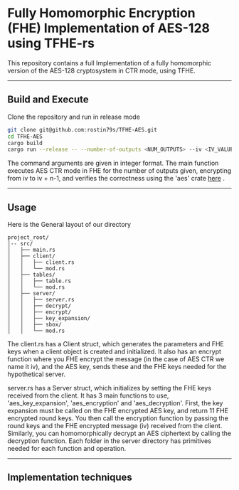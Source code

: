 # **Fully Homomorphic Encryption (FHE) Implementation of AES-128 using TFHE-rs**

This repository contains a full Implementation of a fully homomorphic version of the AES-128 cryptosystem in CTR mode, using TFHE.


---

## **Build and Execute**

Clone the repository and run in release mode

```bash
git clone git@github.com:rostin79s/TFHE-AES.git
cd TFHE-AES
cargo build
cargo run --release -- --number-of-outputs <NUM_OUTPUTS> --iv <IV_VALUE> --key <KEY_VALUE>
```
The command arguments are given in integer format. The main function executes
AES CTR mode in FHE for the number of outputs given, encrypting from iv to iv + n-1, and verifies the correctness using the 'aes' crate [here](https://crates.io/crates/aes)
.

---

## **Usage**
Here is the General layout of our directory
```plaintext
project_root/
│-- src/
│   ├── main.rs
│   ├── client/
│   │   ├── client.rs
│   │   └── mod.rs
│   ├── tables/
│   │   ├── table.rs
│   │   └── mod.rs
│   ├── server/
│   │   ├── server.rs
│   │   ├── decrypt/
│   │   ├── encrypt/
│   │   ├── key_expansion/
│   │   ├── sbox/
│   │   └── mod.rs
```
The client.rs has a Client struct, which generates the parameters and FHE keys when a client object is created and initialized.
It also has an encrypt function where you FHE encrypt the message (in the case of AES CTR we name it iv), and the AES key, sends these and
the FHE keys needed for the hypothetical server.

server.rs has a Server struct, which initializes by setting the FHE keys received from the client. It has 3 main functions to use, 'aes_key_expansion', 'aes_encryption'
and 'aes_decryption'. First, the key expansion must be called on the FHE encrypted AES key, and return 11 FHE encrypted round keys. You then call the encryption function by passing the round keys and the FHE encrypted message (iv) received from the client. Similarly, you can homomorphically decrypt an AES ciphertext by calling the decryption function. Each folder in the server directory has primitives needed for each function and operation.

---
## **Implementation techniques**

